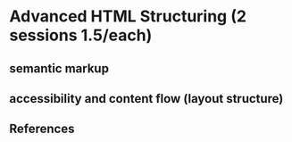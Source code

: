 # Advanced HTML Structuring (2 sessions 1.5/each)
## semantic markup
## accessibility and content flow (layout structure)
## References
